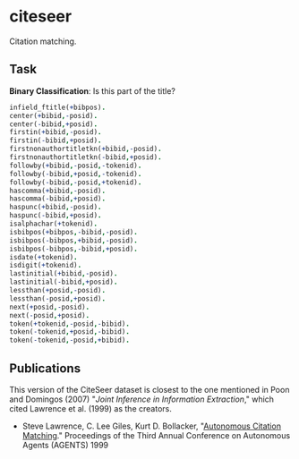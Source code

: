 # citeseer

Citation matching.

## Task

**Binary Classification**: Is this part of the title?

```prolog
infield_ftitle(+bibpos).
center(+bibid,-posid).
center(-bibid,+posid).
firstin(+bibid,-posid).
firstin(-bibid,+posid).
firstnonauthortitletkn(+bibid,-posid).
firstnonauthortitletkn(-bibid,+posid).
followby(+bibid,-posid,-tokenid).
followby(-bibid,+posid,-tokenid).
followby(-bibid,-posid,+tokenid).
hascomma(+bibid,-posid).
hascomma(-bibid,+posid).
haspunc(+bibid,-posid).
haspunc(-bibid,+posid).
isalphachar(+tokenid).
isbibpos(+bibpos,-bibid,-posid).
isbibpos(-bibpos,+bibid,-posid).
isbibpos(-bibpos,-bibid,+posid).
isdate(+tokenid).
isdigit(+tokenid).
lastinitial(+bibid,-posid).
lastinitial(-bibid,+posid).
lessthan(+posid,-posid).
lessthan(-posid,+posid).
next(+posid,-posid).
next(-posid,+posid).
token(+tokenid,-posid,-bibid).
token(-tokenid,+posid,-bibid).
token(-tokenid,-posid,+bibid).
```

## Publications

This version of the CiteSeer dataset is closest to the one mentioned in
Poon and Domingos (2007) "*Joint Inference in Information Extraction*,"
which cited Lawrence et al. (1999) as the creators.

- Steve Lawrence, C. Lee Giles, Kurt D. Bollacker, "[Autonomous Citation Matching](https://doi.org/10.1145/301136.301255)." Proceedings of the Third Annual Conference on Autonomous Agents (AGENTS) 1999
